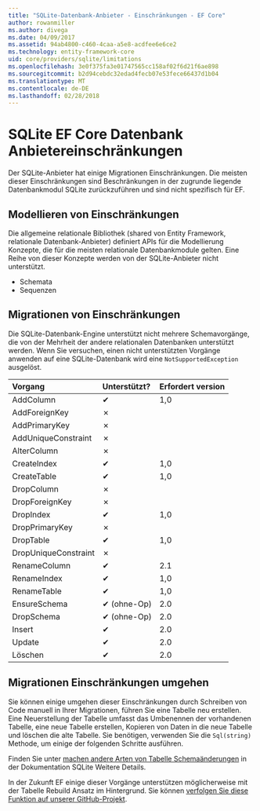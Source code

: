 ```yaml
---
title: "SQLite-Datenbank-Anbieter - Einschränkungen - EF Core"
author: rowanmiller
ms.author: divega
ms.date: 04/09/2017
ms.assetid: 94ab4800-c460-4caa-a5e8-acdfee6e6ce2
ms.technology: entity-framework-core
uid: core/providers/sqlite/limitations
ms.openlocfilehash: 3e0f375fa3e01747565cc158af02f6d21f6ae898
ms.sourcegitcommit: b2d94cebdc32edad4fecb07e53fece66437d1b04
ms.translationtype: MT
ms.contentlocale: de-DE
ms.lasthandoff: 02/28/2018
---
```

# <a name="sqlite-ef-core-database-provider-limitations"></a>SQLite EF Core Datenbank Anbietereinschränkungen

Der SQLite-Anbieter hat einige Migrationen Einschränkungen. Die meisten dieser Einschränkungen sind Beschränkungen in der zugrunde liegende Datenbankmodul SQLite zurückzuführen und sind nicht spezifisch für EF.

## <a name="modeling-limitations"></a>Modellieren von Einschränkungen

Die allgemeine relationale Bibliothek (shared von Entity Framework, relationale Datenbank-Anbieter) definiert APIs für die Modellierung Konzepte, die für die meisten relationale Datenbankmodule gelten. Eine Reihe von dieser Konzepte werden von der SQLite-Anbieter nicht unterstützt.

* Schemata
* Sequenzen

## <a name="migrations-limitations"></a>Migrationen von Einschränkungen

Die SQLite-Datenbank-Engine unterstützt nicht mehrere Schemavorgänge, die von der Mehrheit der andere relationalen Datenbanken unterstützt werden. Wenn Sie versuchen, einen nicht unterstützten Vorgänge anwenden auf eine SQLite-Datenbank wird eine `NotSupportedException` ausgelöst.

| Vorgang            | Unterstützt? | Erfordert version |
|:---------------------|:-----------|:-----------------|
| AddColumn            | ✔          | 1,0              |
| AddForeignKey        | ✗          |                  |
| AddPrimaryKey        | ✗          |                  |
| AddUniqueConstraint  | ✗          |                  |
| AlterColumn          | ✗          |                  |
| CreateIndex          | ✔          | 1,0              |
| CreateTable          | ✔          | 1,0              |
| DropColumn           | ✗          |                  |
| DropForeignKey       | ✗          |                  |
| DropIndex            | ✔          | 1,0              |
| DropPrimaryKey       | ✗          |                  |
| DropTable            | ✔          | 1,0              |
| DropUniqueConstraint | ✗          |                  |
| RenameColumn         | ✔          | 2.1              |
| RenameIndex          | ✔          | 1,0              |
| RenameTable          | ✔          | 1,0              |
| EnsureSchema         | ✔ (ohne-Op)  | 2.0              |
| DropSchema           | ✔ (ohne-Op)  | 2.0              |
| Insert               | ✔          | 2.0              |
| Update               | ✔          | 2.0              |
| Löschen               | ✔          | 2.0              |

## <a name="migrations-limitations-workaround"></a>Migrationen Einschränkungen umgehen

Sie können einige umgehen dieser Einschränkungen durch Schreiben von Code manuell in Ihrer Migrationen, führen Sie eine Tabelle neu erstellen. Eine Neuerstellung der Tabelle umfasst das Umbenennen der vorhandenen Tabelle, eine neue Tabelle erstellen, Kopieren von Daten in die neue Tabelle und löschen die alte Tabelle. Sie benötigen, verwenden Sie die `Sql(string)` Methode, um einige der folgenden Schritte ausführen.

Finden Sie unter [machen andere Arten von Tabelle Schemaänderungen](http://sqlite.org/lang_altertable.html#otheralter) in der Dokumentation SQLite Weitere Details.

In der Zukunft EF einige dieser Vorgänge unterstützen möglicherweise mit der Tabelle Rebuild Ansatz im Hintergrund. Sie können [verfolgen Sie diese Funktion auf unserer GitHub-Projekt](https://github.com/aspnet/EntityFrameworkCore/issues/329).
